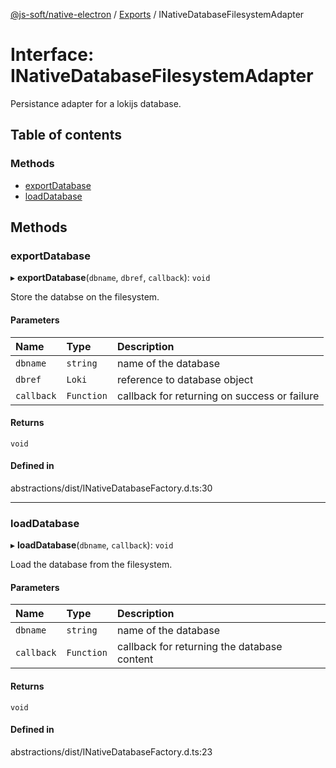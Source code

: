 [@js-soft/native-electron](../README.md) / [Exports](../modules.md) / INativeDatabaseFilesystemAdapter

# Interface: INativeDatabaseFilesystemAdapter

Persistance adapter for a lokijs database.

## Table of contents

### Methods

- [exportDatabase](INativeDatabaseFilesystemAdapter.md#exportdatabase)
- [loadDatabase](INativeDatabaseFilesystemAdapter.md#loaddatabase)

## Methods

### exportDatabase

▸ **exportDatabase**(`dbname`, `dbref`, `callback`): `void`

Store the databse on the filesystem.

#### Parameters

| Name | Type | Description |
| :------ | :------ | :------ |
| `dbname` | `string` | name of the database |
| `dbref` | `Loki` | reference to database object |
| `callback` | `Function` | callback for returning on success or failure |

#### Returns

`void`

#### Defined in

abstractions/dist/INativeDatabaseFactory.d.ts:30

___

### loadDatabase

▸ **loadDatabase**(`dbname`, `callback`): `void`

Load the database from the filesystem.

#### Parameters

| Name | Type | Description |
| :------ | :------ | :------ |
| `dbname` | `string` | name of the database |
| `callback` | `Function` | callback for returning the database content |

#### Returns

`void`

#### Defined in

abstractions/dist/INativeDatabaseFactory.d.ts:23
